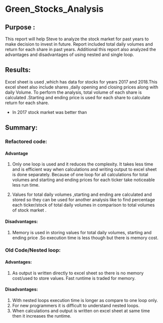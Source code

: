 # Green_Stocks_Analysis

## Purpose :

This report will help Steve to analyze the stock market for past years to make decision to invest in future. Report included total daily volumes and return for each share in past years.
Additional this report also analyzed the advantages and disadvantages of using nested and single loop.

## Results: 

Excel sheet is used ,which has data for stocks for years  2017 and 2018.This excel sheet also include shares ,daily opening and closing prices along with daily Volume.
To perform the analysis, total volume of each share is calculated .Starting and ending price is used for each share to calculate return for each share.


-	In 2017 stock market was better than 

## Summary: 


### Refactored code:
 #### Advantage
1.	Only one loop is used and it reduces the complexity. It takes less time and is efficient way when calculations and writing output to excel sheet is done separately. Because of one loop for all calculations for total volumes and starting and ending prices for each ticker take noticeable less run time.

2.	Values for total daily volumes ,starting and ending are calculated and  stored so they can be used for another analysis  like to find percentage each ticker/stock of total daily volumes in comparison to total volumes of stock market .

 

#### Disadvantages:
1.	Memory is used in storing  values for total daily volumes, starting and ending price .So execution time  is less though but there is memory cost.

### Old Code/Nested loop:
#### Advantages:
1.	As output is written directly  to excel sheet so there is no memory cost/used to store values. Fast runtime is traded for memory.

#### Disadvantages:
1.	With nested loops execution time is longer as compare to one loop only.
2.	For new programmers it is difficult to understand nested loops.
3.	When calculations and output is written on excel sheet at same time then it increases the runtime.


